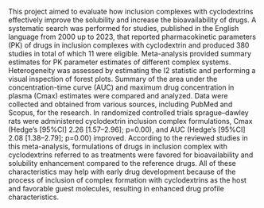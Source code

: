 This project aimed to evaluate how inclusion complexes with cyclodextrins effectively improve the solubility and increase the bioavailability of drugs. A systematic search was performed for studies, published in the English language from 2000 up to 2023, that reported pharmacokinetic parameters (PK) of drugs in inclusion complexes with cyclodextrin and produced 380 studies in total of which 11 were eligible.  Meta-analysis provided summary estimates for PK parameter estimates of different complex systems. Heterogeneity was assessed by estimating the I2 statistic and performing a visual inspection of forest plots. Summary of the area under the concentration-time curve (AUC) and maximum drug concentration in plasma (Cmax) estimates were compared and analyzed. Data were collected and obtained from various sources, including PubMed and Scopus, for the research. In randomized controlled trials sprague–dawley rats were administered cyclodextrin inclusion complex formulations, Cmax (Hedge’s [95%CI] 2.26 [1.57–2.96]; p=0.00), and AUC (Hedge’s [95%CI] 2.08 [1.38–2.79]; p=0.00) improved. According to the reviewed studies in this meta-analysis, formulations of drugs in inclusion complex with cyclodextrins referred to as treatments were favored for bioavailability and solubility enhancement compared to the reference drugs. All of these characteristics may help with early drug development because of the process of inclusion of complex formation with cyclodextrins as the host and favorable guest molecules, resulting in enhanced drug profile characteristics.
